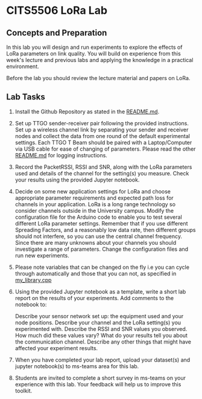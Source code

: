 # CITS5506 LoRa Lab

## Concepts and Preparation
In this lab you will design and run experiments to explore the effects of LoRa parameters on link quality. You will build on experience from this week's lecture and previous labs and applying the knowledge in a practical environment.

Before the lab you should review the lecture material and papers on LoRa.

## Lab Tasks
1. Install the Github Repository as stated in the [README.md](/README.md).

2. Set up TTGO sender-receiver pair following the provided instructions. Set up a wireless channel link by separating your sender and receiver nodes and collect the data from one round of the default experimental settings.  Each TTGO T Beam should be paired with a Laptop/Computer via USB cable for ease of changing of parameters. Please read the other [README.md](/Lab_Tasks/README.md) for logging instructions.

3. Record the PacketRSSI, RSSI and SNR, along with the LoRa parameters used and details of the channel for the setting(s) you measure.  Check your results using the provided Jupyter notebook.

4. Decide on some new application settings for LoRa and choose appropriate parameter requirements and expected path loss for channels in your application. LoRa is a long range technology so consider channels outside in the University campus.  Modify the configuration file for the Arduino code to enable you to test several different LoRa parameter settings. Remember that if you use different Spreading Factors, and a reasonably low data rate, then different groups should not interfere, so you can use the central channel frequency.  Since there are many unknowns about your channels you should investigate a range of parameters. Change the configuration files and run new experiments.

5. Please note variables that can be changed on the fly i.e you can cycle through automatically and those that you can not, as specified in [my_library.cpp](/My_Library/my_library.cpp)

6. Using the provided Jupyter notebook as a template, write a short lab report on the results of your experiments.  Add comments to the notebook to:

    Describe your sensor network set up: the equipment used and your node positions.
    Describe your channel and the LoRa setting(s) you experimented with.
    Describe the RSSI and SNR values you observed. How much did these values vary? What do your results tell you about the communication channel.
    Describe any other things that might have affected your experiment results.
    
7. When you have completed your lab report, upload your dataset(s) and jupyter notebook(s) to ms-teams area for this lab.  

8. Students are invited to complete a short survey in ms-teams on your experience with this lab.  Your feedback will help us to improve this toolkit.
